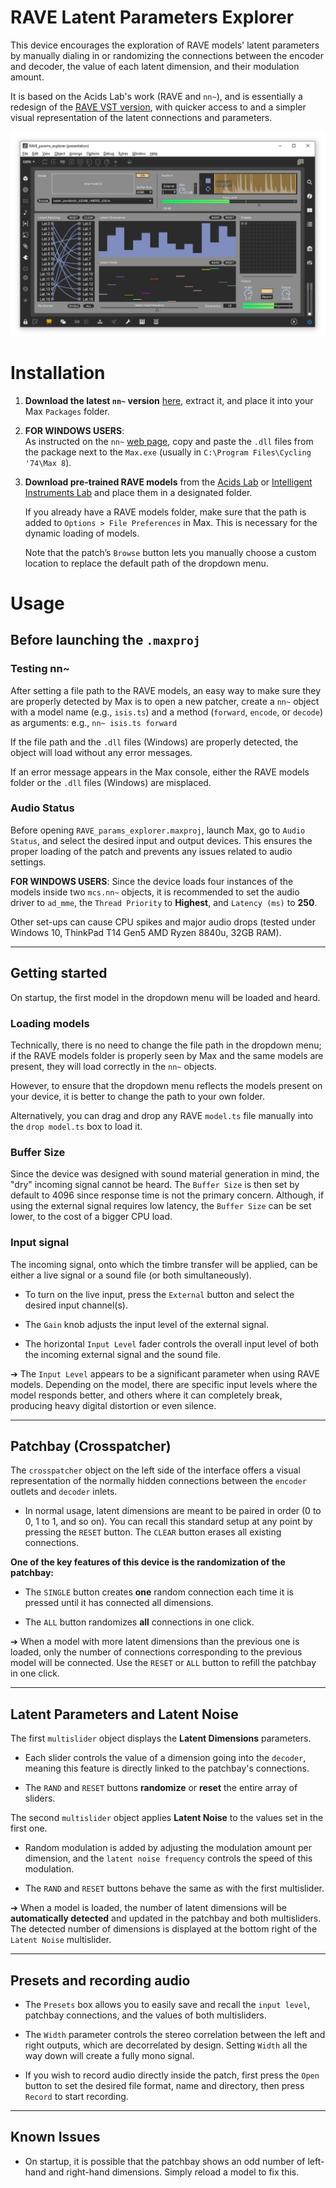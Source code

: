 # RAVE Latent Parameters Explorer

This device encourages the exploration of RAVE models' latent parameters by manually dialing in or randomizing the connections between the encoder and decoder, the value of each latent dimension, and their modulation amount.  

It is based on the Acids Lab's work (RAVE and `nn~`), and is essentially a redesign of the [RAVE VST version](https://forum.ircam.fr/projects/detail/rave-vst/), with quicker access to and a simpler visual representation of the latent connections and parameters.

![latent-params](assets/rave-params-exp.png)

# Installation

1. **Download the latest `nn~` version** [here](https://github.com/domkirke/nn_tilde/releases/), extract it, and place it into your Max `Packages` folder.

2. **FOR WINDOWS USERS**:  
   As instructed on the `nn~` [web page](https://forum.ircam.fr/projects/detail/nn/), copy and paste the `.dll` files from the package next to the `Max.exe` (usually in `C:\Program Files\Cycling '74\Max 8`).

3. **Download pre-trained RAVE models** from the [Acids Lab](https://acids-ircam.github.io/rave_models_download) or [Intelligent Instruments Lab](https://huggingface.co/Intelligent-Instruments-Lab/rave-models) and place them in a designated folder.

   If you already have a RAVE models folder, make sure that the path is added to `Options > File Preferences` in Max. This is necessary for the dynamic loading of models.  

   Note that the patch’s `Browse` button lets you manually choose a custom location to replace the default path of the dropdown menu.

# Usage

## Before launching the `.maxproj`

### Testing nn~
After setting a file path to the RAVE models, an easy way to make sure they are properly detected by Max is to open a new patcher, create a `nn~` object with a model name (e.g., `isis.ts`) and a method (`forward`, `encode`, or `decode`) as arguments: e.g., `nn~ isis.ts forward`

  If the file path and the `.dll` files (Windows) are properly detected, the object will load without any error messages.  

  If an error message appears in the Max console, either the RAVE models folder or the `.dll` files (Windows) are misplaced.

### Audio Status
Before opening `RAVE_params_explorer.maxproj`, launch Max, go to `Audio Status`, and select the desired input and output devices. This ensures the proper loading of the patch and prevents any issues related to audio settings.  

  **FOR WINDOWS USERS**:
  Since the device loads four instances of the models inside two `mcs.nn~` objects, it is recommended to set the audio driver to `ad_mme`, the `Thread Priority` to **Highest**, and `Latency (ms)` to **250**.  

  Other set-ups can cause CPU spikes and major audio drops (tested under Windows 10, ThinkPad T14 Gen5 AMD Ryzen 8840u, 32GB RAM).

---
## Getting started

On startup, the first model in the dropdown menu will be loaded and heard.

### Loading models 

Technically, there is no need to change the file path in the dropdown menu; if the RAVE models folder is properly seen by Max and the same models are present, they will load correctly in the `nn~` objects.  

  However, to ensure that the dropdown menu reflects the models present on your device, it is better to change the path to your own folder.

  Alternatively, you can drag and drop any RAVE `model.ts` file manually into the `drop model.ts` box to load it.

### Buffer Size

Since the device was designed with sound material generation in mind, the "dry" incoming signal cannot be heard. The `Buffer Size` is then set by default to 4096 since response time is not the primary concern. Although, if using the external signal requires low latency, the `Buffer Size` can be set lower, to the cost of a bigger CPU load.

### Input signal

The incoming signal, onto which the timbre transfer will be applied, can be either a live signal or a sound file (or both simultaneously).  

   - To turn on the live input, press the `External` button and select the desired input channel(s).
    
   - The `Gain` knob adjusts the input level of the external signal.
    
   - The horizontal `Input Level` fader controls the overall input level of both the incoming external signal and the sound file.
 
➔ The `Input Level` appears to be a significant parameter when using RAVE models. Depending on the model, there are specific input levels where the model responds better, and others where it can completely break, producing heavy digital distortion or even silence.

---
## Patchbay (Crosspatcher)

The `crosspatcher` object on the left side of the interface offers a visual representation of the normally hidden connections between the `encoder` outlets and `decoder` inlets.

- In normal usage, latent dimensions are meant to be paired in order (0 to 0, 1 to 1, and so on). You can recall this standard setup at any point by pressing the `RESET` button. The `CLEAR` button erases all existing connections.

**One of the key features of this device is the randomization of the patchbay:**
  
  - The `SINGLE` button creates **one** random connection each time it is pressed until it has connected all dimensions.
 
  - The `ALL` button randomizes **all** connections in one click.
  
➔ When a model with more latent dimensions than the previous one is loaded, only the number of connections corresponding to the previous model will be connected. Use the `RESET` or `ALL` button to refill the patchbay in one click.

---
## Latent Parameters and Latent Noise

The first `multislider` object displays the **Latent Dimensions** parameters.  

  - Each slider controls the value of a dimension going into the `decoder`, meaning this feature is directly linked to the patchbay's connections.  
  
  - The `RAND` and `RESET` buttons **randomize** or **reset** the entire array of sliders.

The second `multislider` object applies **Latent Noise** to the values set in the first one.  

  - Random modulation is added by adjusting the modulation amount per dimension, and the `latent noise frequency` controls the speed of this modulation.  
  
  - The `RAND` and `RESET` buttons behave the same as with the first multislider.
  
➔ When a model is loaded, the number of latent dimensions will be **automatically detected** and updated in the patchbay and both multisliders. The detected number of dimensions is displayed at the bottom right of the `Latent Noise` multislider.

---
## Presets and recording audio

- The `Presets` box allows you to easily save and recall the `input level`, patchbay connections, and the values of both multisliders.

- The `Width` parameter controls the stereo correlation between the left and right outputs, which are decorrelated by design. Setting `Width` all the way down will create a fully mono signal.

- If you wish to record audio directly inside the patch, first press the `Open` button to set the desired file format, name and directory, then press `Record` to start recording.

---
## Known Issues

- On startup, it is possible that the patchbay shows an odd number of left-hand and right-hand dimensions. Simply reload a model to fix this.
